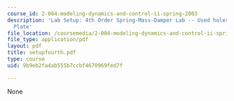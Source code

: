 ```yaml
---
course_id: 2-004-modeling-dynamics-and-control-ii-spring-2003
description: 'Lab Setup: 4th Order Spring-Mass-Damper Lab -- Used holes in the Optical
  Plate'
file_location: /coursemedia/2-004-modeling-dynamics-and-control-ii-spring-2003/9b9eb2fa4ab555b7ccbf4670969fed7f_setupfourth.pdf
file_type: application/pdf
layout: pdf
title: setupfourth.pdf
type: course
uid: 9b9eb2fa4ab555b7ccbf4670969fed7f

---
```

None